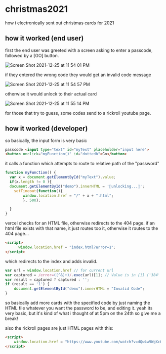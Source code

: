 # christmas2021
how i electronically sent out christmas cards for 2021


## how it worked (end user)

first the end user was greeted with a screen asking to enter a passcode, followed by a [GO] button.

![Screen Shot 2021-12-25 at 11 54 01 PM](https://user-images.githubusercontent.com/19739712/147402259-8a8dc5fc-db23-4a44-a3f9-b73c3d4232f4.png)

if they entered the wrong code they would get an invalid code message

![Screen Shot 2021-12-25 at 11 54 57 PM](https://user-images.githubusercontent.com/19739712/147402279-5e2c3bdd-a625-4e05-abee-0aba475d122e.png)

otherwise it would unlock to their actual card

![Screen Shot 2021-12-25 at 11 55 14 PM](https://user-images.githubusercontent.com/19739712/147402283-2bd97ea0-82e2-43fb-b948-e10a5a09e4ff.png)

for those that try to guess, some codes send to a rickroll youtube page.

## how it worked (developer)

so basically, the input form is very basic

```html
passcode <input type="text" id="myText" placeholder="input here">
<button onclick="myFunction()" id="dottedb">Go</button>
```

it calls a function which attempts to route to relative path of the "password"

```javascript
function myFunction() {
  var x = document.getElementById("myText").value;
  if(x.length != 0 ){
  document.getElementById("demo").innerHTML = '🎄unlocking...🎄';
    setTimeout(function(){
        window.location.href = "/" + x + ".html";
        }, 500);

  }
}
```
vercel checks for an HTML file, otherwise redirects to the 404 page.
if an html file exists with that name, it just routes too it, otherwise it routes to the 404 page... 

```html
<script>
	  window.location.href = "index.html?error=1";
</script>
```
which redirects to the index and adds invalid.

```javascript
var url = window.location.href // for current url
var captured = /error=([^&]+)/.exec(url)[1]; // Value is in [1] ('384' in our case)
var result = captured ? captured : '';
if (result == '1') {
    document.getElementById("demo").innerHTML = "Invalid Code";
}
```

so basically add more cards with the specified code by just naming the HTML file whatever you want the password to be, and editing it. 
yeah its very basic, but it's kind of what i thought of at 5pm on the 24th so give me a break!

also the rickroll pages are just HTML pages with this:
```html
<script>
	window.location.href = "https://www.youtube.com/watch?v=dQw4w9WgXcQ";
</script>
```
